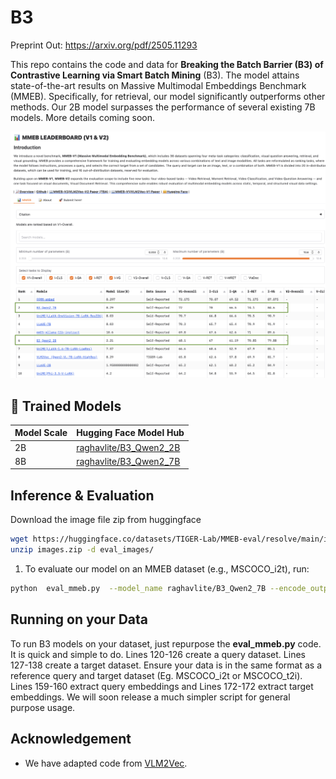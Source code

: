 # B3

Preprint Out: https://arxiv.org/pdf/2505.11293

This repo contains the code and data for **Breaking the Batch Barrier (B3) of Contrastive Learning via Smart Batch Mining** (B3). The model attains state-of-the-art results on Massive Multimodal Embeddings Benchmark (MMEB). Specifically, for retrieval, our model significantly outperforms other methods. Our 2B model surpasses the performance of several existing 7B models. More details coming soon. 

![Model Architecture](./ranking.png)





## 🧠 Trained Models

| Model Scale | Hugging Face Model Hub |
|-------------|-------------------------|
| 2B          | [raghavlite/B3_Qwen2_2B](https://huggingface.co/raghavlite/B3_Qwen2_2B) |
| 8B          | [raghavlite/B3_Qwen2_7B](https://huggingface.co/raghavlite/B3_Qwen2_7B) |


## Inference & Evaluation

Download the image file zip from huggingface
```bash
wget https://huggingface.co/datasets/TIGER-Lab/MMEB-eval/resolve/main/images.zip
unzip images.zip -d eval_images/
```

1. To evaluate our model on an MMEB dataset (e.g., MSCOCO_i2t), run:
```bash 
python  eval_mmeb.py  --model_name raghavlite/B3_Qwen2_7B --encode_output_path  ./MMEB-evaloutputs/B2_Qwen2_7B/  --pooling  eos  --normalize  True  --lora  --lora_r  8  --bf16  --dataset_name  TIGER-Lab/MMEB-eval  --subset_name  MSCOCO_i2t  --dataset_split  test  --per_device_eval_batch_size  4  --image_dir  eval_images/  --tgt_prefix_mod
```

## Running on your Data

To run B3 models on your dataset, just repurpose the **eval_mmeb.py** code. It is quick and simple to do. Lines 120-126 create a query dataset. Lines 127-138 create a target dataset. Ensure your data is in the same format as a reference query and target dataset (Eg. MSCOCO_i2t or MSCOCO_t2i). Lines 159-160 extract query embeddings and Lines 172-172 extract target embeddings. We will soon release a much simpler script for general purpose usage.

## Acknowledgement
- We have adapted code from [VLM2Vec]([https://github.com/TIGER-AI-Lab/VLM2Vec]).
